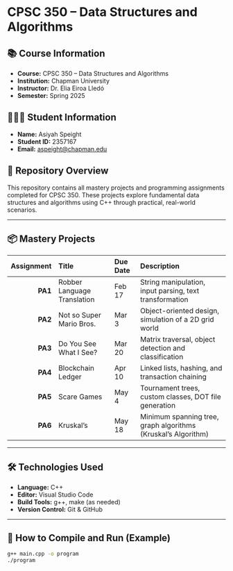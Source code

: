 # CPSC 350 – Data Structures and Algorithms

## 📚 Course Information
- **Course:** CPSC 350 – Data Structures and Algorithms  
- **Institution:** Chapman University  
- **Instructor:** Dr. Elia Eiroa Lledó  
- **Semester:** Spring 2025  

## 👩🏽‍💻 Student Information
- **Name:** Asiyah Speight  
- **Student ID:** 2357167  
- **Email:** aspeight@chapman.edu  

## 📁 Repository Overview

This repository contains all mastery projects and programming assignments completed for CPSC 350. These projects explore fundamental data structures and algorithms using C++ through practical, real-world scenarios.

---

## 📦 Mastery Projects

| Assignment | Title | Due Date | Description |
|-----------:|:------|:---------|:------------|
| **PA1** | Robber Language Translation | Feb 17 | String manipulation, input parsing, text transformation |
| **PA2** | Not so Super Mario Bros. | Mar 3 | Object-oriented design, simulation of a 2D grid world |
| **PA3** | Do You See What I See? | Mar 20 | Matrix traversal, object detection and classification |
| **PA4** | Blockchain Ledger | Apr 10 | Linked lists, hashing, and transaction chaining |
| **PA5** | Scare Games | May 4 | Tournament trees, custom classes, DOT file generation |
| **PA6** | Kruskal’s | May 18 | Minimum spanning tree, graph algorithms (Kruskal’s Algorithm) |

---

## 🛠️ Technologies Used
- **Language:** C++
- **Editor:** Visual Studio Code
- **Build Tools:** g++, make (as needed)
- **Version Control:** Git & GitHub

---

## 🚀 How to Compile and Run (Example)

```bash
g++ main.cpp -o program
./program

